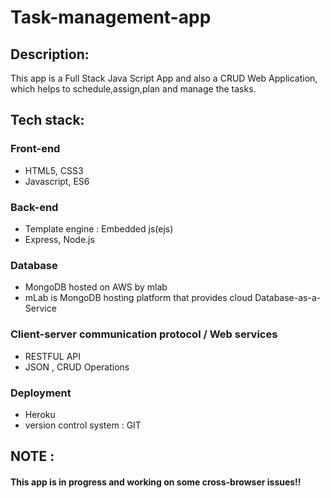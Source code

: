 # Task-management-app
## Description:

This app is a Full Stack Java Script App and also a CRUD Web Application, which helps to schedule,assign,plan and manage the tasks.

## Tech stack:

### Front-end
* HTML5, CSS3
* Javascript, ES6

### Back-end
* Template engine : Embedded js(ejs)
* Express, Node.js

### Database
* MongoDB hosted on AWS by mlab
* mLab is MongoDB hosting platform that provides cloud Database-as-a-Service

### Client-server communication protocol / Web services
* RESTFUL API
* JSON , CRUD Operations

### Deployment
* Heroku
* version control system : GIT

## NOTE :
#### This app is in progress and working on some cross-browser issues!!
